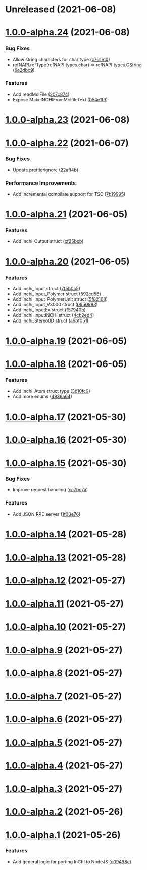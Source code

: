 # Unreleased (2021-06-08)

# [1.0.0-alpha.24](https://github.com/manufac-analytics/inchi/compare/v1.0.0-alpha.23...v1.0.0-alpha.24) (2021-06-08)

### Bug Fixes

- Allow string characters for char type ([c761e10](https://github.com/manufac-analytics/inchi/commit/c761e101111c38ed3003ed2c554518e3d5babbeb))
- refNAPI.refType(refNAPI.types.char) => refNAPI.types.CString ([6a2dbc9](https://github.com/manufac-analytics/inchi/commit/6a2dbc925e149f204dc08311e09438127bf95a03))

### Features

- Add readMolFile ([207c874](https://github.com/manufac-analytics/inchi/commit/207c874baa909f33b99227c5be58403b8adcf257))
- Expose MakeINCHIFromMolfileText ([054e1f9](https://github.com/manufac-analytics/inchi/commit/054e1f9bba293df88c99ba5d58b683d0046d5e9b))

# [1.0.0-alpha.23](https://github.com/manufac-analytics/inchi/compare/v1.0.0-alpha.22...v1.0.0-alpha.23) (2021-06-08)

# [1.0.0-alpha.22](https://github.com/manufac-analytics/inchi/compare/v1.0.0-alpha.21...v1.0.0-alpha.22) (2021-06-07)

### Bug Fixes

- Update prettierignore ([22aff4b](https://github.com/manufac-analytics/inchi/commit/22aff4b870d23394d229924ff3b415be41c9e8ee))

### Performance Improvements

- Add incremental compilate support for TSC ([7b19995](https://github.com/manufac-analytics/inchi/commit/7b199958e36dd11ac3a1f307d1a50fab9e0e2676))

# [1.0.0-alpha.21](https://github.com/manufac-analytics/inchi/compare/v1.0.0-alpha.20...v1.0.0-alpha.21) (2021-06-05)

### Features

- Add inchi_Output struct ([cf25bcb](https://github.com/manufac-analytics/inchi/commit/cf25bcb5be7e738875be5d35ea7e192b43a21bca))

# [1.0.0-alpha.20](https://github.com/manufac-analytics/inchi/compare/v1.0.0-alpha.19...v1.0.0-alpha.20) (2021-06-05)

### Features

- Add inchi_Input struct ([7f5b0a5](https://github.com/manufac-analytics/inchi/commit/7f5b0a5403cf23a3bd32bf12657eefd6cfbf8e15))
- Add inchi_Input_Polymer struct ([592ed56](https://github.com/manufac-analytics/inchi/commit/592ed567378e1faf0cd89c4bdb4378bf5de8919c))
- Add inchi_Input_PolymerUnit struct ([5f82168](https://github.com/manufac-analytics/inchi/commit/5f82168966aaeb1c2b3032eea434dca100f8f686))
- Add inchi_Input_V3000 struct ([0950993](https://github.com/manufac-analytics/inchi/commit/0950993be8367f3ae012f5165773676dd775ee3d))
- Add inchi_InputEx struct ([f57940b](https://github.com/manufac-analytics/inchi/commit/f57940b36edb629a8902e2c0e055eaf16b237b96))
- Add inchi_InputINCHI struct ([4cb2ed4](https://github.com/manufac-analytics/inchi/commit/4cb2ed4bdbcf91a52c1da50b39ed7c9fe7577af3))
- Add inchi_Stereo0D struct ([a6bf051](https://github.com/manufac-analytics/inchi/commit/a6bf051911b1b39d54bcac9856e0e9ec4889c8f1))

# [1.0.0-alpha.19](https://github.com/manufac-analytics/inchi/compare/v1.0.0-alpha.18...v1.0.0-alpha.19) (2021-06-05)

# [1.0.0-alpha.18](https://github.com/manufac-analytics/inchi/compare/v1.0.0-alpha.17...v1.0.0-alpha.18) (2021-06-05)

### Features

- Add inchi_Atom struct type ([3b10fc9](https://github.com/manufac-analytics/inchi/commit/3b10fc9f77dbb146ab70341fbce319eea59ee7e1))
- Add more enums ([4936a64](https://github.com/manufac-analytics/inchi/commit/4936a64d326c6a75aebc0f717a0f78839ce40d3f))

# [1.0.0-alpha.17](https://github.com/manufac-analytics/inchi/compare/v1.0.0-alpha.16...v1.0.0-alpha.17) (2021-05-30)

# [1.0.0-alpha.16](https://github.com/manufac-analytics/inchi/compare/v1.0.0-alpha.15...v1.0.0-alpha.16) (2021-05-30)

# [1.0.0-alpha.15](https://github.com/manufac-analytics/inchi/compare/v1.0.0-alpha.14...v1.0.0-alpha.15) (2021-05-30)

### Bug Fixes

- Improve request handling ([cc7bc7a](https://github.com/manufac-analytics/inchi/commit/cc7bc7aa339c636995985d6f9eaef6a5587b3d67))

### Features

- Add JSON RPC server ([1f00e76](https://github.com/manufac-analytics/inchi/commit/1f00e769db72c748440a58417e2b59e12947488f))

# [1.0.0-alpha.14](https://github.com/manufac-analytics/inchi/compare/v1.0.0-alpha.13...v1.0.0-alpha.14) (2021-05-28)

# [1.0.0-alpha.13](https://github.com/manufac-analytics/inchi/compare/v1.0.0-alpha.12...v1.0.0-alpha.13) (2021-05-28)

# [1.0.0-alpha.12](https://github.com/manufac-analytics/inchi/compare/v1.0.0-alpha.11...v1.0.0-alpha.12) (2021-05-27)

# [1.0.0-alpha.11](https://github.com/manufac-analytics/inchi/compare/v1.0.0-alpha.10...v1.0.0-alpha.11) (2021-05-27)

# [1.0.0-alpha.10](https://github.com/manufac-analytics/inchi/compare/v1.0.0-alpha.9...v1.0.0-alpha.10) (2021-05-27)

# [1.0.0-alpha.9](https://github.com/manufac-analytics/inchi/compare/v1.0.0-alpha.8...v1.0.0-alpha.9) (2021-05-27)

# [1.0.0-alpha.8](https://github.com/manufac-analytics/inchi/compare/v1.0.0-alpha.7...v1.0.0-alpha.8) (2021-05-27)

# [1.0.0-alpha.7](https://github.com/manufac-analytics/inchi/compare/v1.0.0-alpha.6...v1.0.0-alpha.7) (2021-05-27)

# [1.0.0-alpha.6](https://github.com/manufac-analytics/inchi/compare/v1.0.0-alpha.5...v1.0.0-alpha.6) (2021-05-27)

# [1.0.0-alpha.5](https://github.com/manufac-analytics/inchi/compare/1.0.0-alpha.4...v1.0.0-alpha.5) (2021-05-27)

# [1.0.0-alpha.4](https://github.com/manufac-analytics/inchi/compare/1.0.0-alpha.3...1.0.0-alpha.4) (2021-05-27)

# [1.0.0-alpha.3](https://github.com/manufac-analytics/inchi/compare/1.0.0-alpha.2...1.0.0-alpha.3) (2021-05-27)

# [1.0.0-alpha.2](https://github.com/manufac-analytics/inchi/compare/1.0.0-alpha.1...1.0.0-alpha.2) (2021-05-26)

# [1.0.0-alpha.1](https://github.com/manufac-analytics/inchi/compare/c09498cb9a435d9efbff79bfbb4bb16a6bb8d06d...1.0.0-alpha.1) (2021-05-26)

### Features

- Add general logic for porting InChI to NodeJS ([c09498c](https://github.com/manufac-analytics/inchi/commit/c09498cb9a435d9efbff79bfbb4bb16a6bb8d06d))
